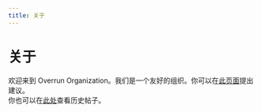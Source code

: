 ```yaml
---
title: 关于
---
```

# 关于

欢迎来到 Overrun Organization。我们是一个友好的组织。你可以在[此页面](https://github.com/Over-Run/Over-Run.github.io/issues)提出建议。  
你也可以在[此处](blog/)查看历史帖子。